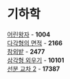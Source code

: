 # 기하학
[어린왕자](https://github.com/wayandway/algorithms-cpp/blob/master/BOJ/Geometry/1004.cpp) - **1004** <br>
[다각형의 면적](https://github.com/wayandway/algorithms-cpp/blob/master/BOJ/Geometry/2166.cpp) - **2166** <br>
[참외밭](https://github.com/wayandway/algorithms-cpp/blob/master/BOJ/Geometry/2477.cpp) - **2477** <br>
[삼각형 외우기](https://github.com/wayandway/algorithms-cpp/blob/master/BOJ/Geometry/10101.cpp) - **10101** <br>
[선분 교차 2](https://github.com/wayandway/algorithms-cpp/blob/master/BOJ/Geometry/17387.cpp) - **17387** <br>